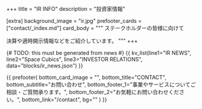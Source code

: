 +++
title = "IR INFO"
description = "投資家情報"

[extra]
background_image = "ir.jpg"
prefooter_cards = ["contact/_index.md"]
card_body = """
ステークホルダーの皆様に向けて

決算や適時開示情報などをご紹介しています。
"""
+++

{# TODO: this must be generated from news #}
{{ kv_list(line1="IR NEWS", line2="Space Cubics", line3="INVESTOR RELATIONS", data="blocks/ir_news.json") }}

{{ prefooter(
	bottom_card_image = "",
	bottom_title="CONTACT",
	bottom_subtitle="お問い合わせ",
	bottom_footer_1="事業やサービスについてご相談・ご質問承ります。",
	bottom_footer_2="お気軽にお問い合わせください。",
	bottom_link="/contact",
	bg=""
) }}
